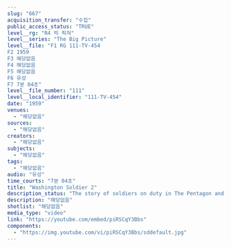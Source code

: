 ```yaml
---
slug: "667"
acquisition_transfer: "수집"
public_access_status: "TRUE"
level__rg: "R4 빅 픽쳐"
level__series: "The Big Picture"
level__file: "F1 RG 111-TV-454
F2 1959
F3 해당없음
F4 해당없음
F5 해당없음
F6 유성
F7 7분 04초"
level__file_number: "111"
level__local_identifier: "111-TV-454"
date: "1959"
venues: 
  - "해당없음"
sources: 
  - "해당없음"
creators: 
  - "해당없음"
subjects: 
  - "해당없음"
tags: 
  - "해당없음"
audio: "유성"
time_courts: "7분 04초"
title: "Washington Soldier 2"
description_status: "The story of soldiers on duty in The Pentagon and assigned to Headquarters Company, U.S. Army, FT. Myer, Va. A side of the Nation`s capital that the tourist seldom sees."
description: "해당없음"
shotlist: "해당없음"
media_type: "video"
link: "https://youtube.com/embed/piRSCqY3Bbs"
components: 
  - "https://img.youtube.com/vi/piRSCqY3Bbs/sddefault.jpg"
---
```

